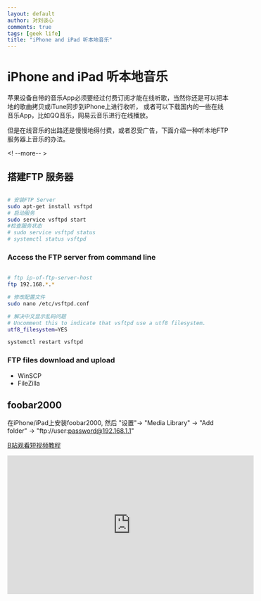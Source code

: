 ```yaml
---
layout: default
author: 对刘谈心
comments: true
tags: [geek life]
title: "iPhone and iPad 听本地音乐"
---
```


# iPhone and iPad 听本地音乐

苹果设备自带的音乐App必须要经过付费订阅才能在线听歌，当然你还是可以把本地的歌曲拷贝或iTune同步到iPhone上进行收听，
或者可以下载国内的一些在线音乐App，比如QQ音乐，网易云音乐进行在线播放。

但是在线音乐的出路还是慢慢地得付费，或者忍受广告，下面介绍一种听本地FTP服务器上音乐的办法。

<! --more-- >

## 搭建FTP 服务器

```sh

# 安装FTP Server
sudo apt-get install vsftpd
# 启动服务
sudo service vsftpd start
#检查服务状态
# sudo service vsftpd status
# systemctl status vsftpd

```

### Access the FTP server from command line

```sh

# ftp ip-of-ftp-server-host
ftp 192.168.*.*

# 修改配置文件
sudo nano /etc/vsftpd.conf

# 解决中文显示乱码问题
# Uncomment this to indicate that vsftpd use a utf8 filesystem.
utf8_filesystem=YES

systemctl restart vsftpd

```

### FTP files download and upload

- WinSCP
- FileZilla

## foobar2000

在iPhone/iPad上安装foobar2000, 然后 "设置"-> "Media Library" -> "Add folder" -> "ftp://user:password@192.168.1.1"

[B站观看短视频教程](https://www.bilibili.com/video/av75829297/ "foobar-add-ftp-share.mp4")

<iframe width="560" height="315" src="https://player.bilibili.com/player.html?aid=75829297&cid=129722513&page=1" frameborder="0" allowfullscreen="true"></iframe>